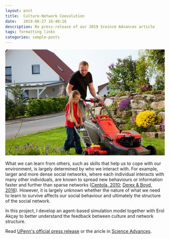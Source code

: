 ```yaml
---
layout: post
title:  Culture-Network Coevolution
date:   2019-08-27 16:40:16
description: Re press-release of our 2019 Sceince Advances article
tags: formatting links
categories: sample-posts
---
```

![featured](/assets/img/featured_hu19337feddcabfbd8f6d4d46d8a8fceb6_2966410_720x0_resize_q90_lanczos.jpg)

What we can learn from others, such as skills that help us to cope with our environment, is largely determined by who we interact with. For example, larger and more dense social networks, where each individual interacts with many other individuals, are known to spread new behaviours or information faster and further than sparse networks ([Centola, 2010](https://doi.org/10.1126/science.1185231); [Derex & Boyd, 2016](https://doi.org/10.1073/pnas.1518798113)). However, it is largely unknown whether the nature of what we need to learn to survive affects our social behaviour and ultimately the structure of the social network.

In this project, I develop an agent-based simulation model together with Erol Akçay to better understand the feedback between culture and network structure.

Read [UPenn's official press release](https://penntoday.upenn.edu/news/societys-cultural-practices-shape-structure-its-social-networks-penn-study-shows) or the aricle in [Science Advances](https://doi.org/10.1126/sciadv.aaw0609).
